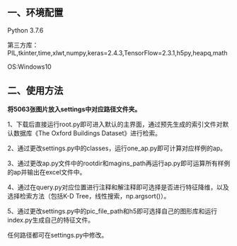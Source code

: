 ## 一、环境配置

Python 3.7.6

第三方库：PIL,tkinter,time,xlwt,numpy,keras=2.4.3,TensorFlow=2.3.1,h5py,heapq,math

OS:Windows10

## 二、使用方法

**将5063张图片放入settings中对应路径文件夹。**

1、下载后直接运行root.py即可进入默认的主界面，通过预先生成的索引文件对默认数据库《The Oxford Buildings Dataset》进行检索。

2、通过更改settings.py中的classes，运行one_ap.py即可计算对应样例的ap。

3、通过更改ap.py文件中的rootdir和magins_path再运行ap.py即可运算所有样例的ap并输出在excel文件中。

4、通过在query.py对应位置进行注释和解注释即可选择是否进行特征降维，以及选择检索方法（包括K-D Tree，线性搜索，np.argsort()）。

5、通过更改settings.py中的pic_file_path和h5即可选择自己的图形库和运行index.py生成自己的特征文件。

任何路径都可在settings.py中修改。

